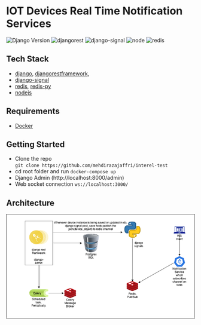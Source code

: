 # IOT Devices Real Time Notification Services

<a><img alt="Django Version" src="https://img.shields.io/badge/django-3.2-green"></a>
<a><img alt="djangorest" src="https://img.shields.io/badge/djangorestframework-0"></a>
<a><img alt="django-signal" src="https://img.shields.io/badge/djangosignal-blue"></a>
<a><img alt="node" src="https://img.shields.io/node/v/npm?color=blue&label=node&logo=nodejs&logoColor=green"/></a>
<a><img alt="redis" src="https://img.shields.io/badge/redis-green"></a>

## Tech Stack
- [django](https://djangoproject.com/), [djangorestframework](https://djangorestframework.com/),
- [django-signal](https://docs.djangoproject.com/en/3.2/topics/signals/)
- [redis](https://redis.io/), [redis-py](https://github.com/andymccurdy/redis-py)
- [nodejs](https://nodejs.org/en/)

## Requirements
- [Docker](https://www.docker.com/)

## Getting Started
- Clone the repo<br />
  `git clone https://github.com/mehdirazajaffri/interel-test`
- cd root folder and run `docker-compose up`
- Django Admin (http://localhost:8000/admin)
- Web socket connection `ws://localhost:3000/`

## Architecture

![](docs/interel.png)

